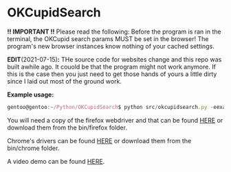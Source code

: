 # OKCupidSearch

**!! IMPORTANT !!** Please read the following: Before the program is ran in the terminal, the OKCupid search params MUST be set in the browser! The program's new browser instances know nothing of your cached settings.

**EDIT**(2021-07-15)**:** THe source code for websites change and this repo was built awhile ago. It couold be that the program might not work anymore. If this is the case then you just need to get those hands of yours a little dirty since I laid out most of the ground work. 

**Example usage:**
```javascript
gentoo@gentoo:~/Python/OKCupidSearch$ python src/okcupidsearch.py -eexample@email.com -ppassword -kMike
```

You will need a copy of the firefox webdriver and that can be found [HERE](https://github.com/mozilla/geckodriver/releases) or download them from the bin/firefox folder.

Chrome's drivers can be found [HERE](https://sites.google.com/a/chromium.org/chromedriver/) or download them from the bin/chrome folder.

A video demo can be found [HERE](https://youtu.be/OT9qXSWPeyU).
